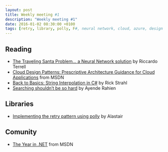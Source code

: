 ```yaml
---
layout: post
title: Weekly meeting #1
description: "Weekly meeting #1"
date: 2016-01-02 08:30:00 +0100
tags: [retry, library, polly, F#, neural network, cloud, azure, design pattern, C#, dotnet]
---
```


## Reading

* <a href="http://www.rickyterrell.com/?p=97">The Traveling Santa Problem... a Neural Network solution</a> by Riccardo Terrell
* <a href="https://msdn.microsoft.com/fr-fr/library/dn568099.aspx">Cloud Design Patterns: Prescriptive Architecture Guidance for Cloud Applications</a> from MSDN
* <a href="https://weblog.west-wind.com/posts/2016/Dec/27/Back-to-Basics-String-Interpolation-in-C">Back to Basics: String Interpolation in C#</a> by Rick Strahl
* <a href="https://ayende.com/blog/176482/searching-shouldnt-be-so-hard">Searching shouldn’t be so hard</a> by Ayende Rahien

## Libraries

* <a href="https://alastaircrabtree.com/implementing-the-retry-pattern-using-polly/">Implementing the retry pattern using polly</a> by Alastair

## Comunity

* <a href="https://blogs.msdn.microsoft.com/dotnet/2016/12/13/the-year-in-net-visual-studio-2017-rc-and-net-core-updated-on-net-with-stephen-cleary-and-luis-valencia-ulterius-inferno-bastion-logeek-night/">The Year in .NET</a> from MSDN